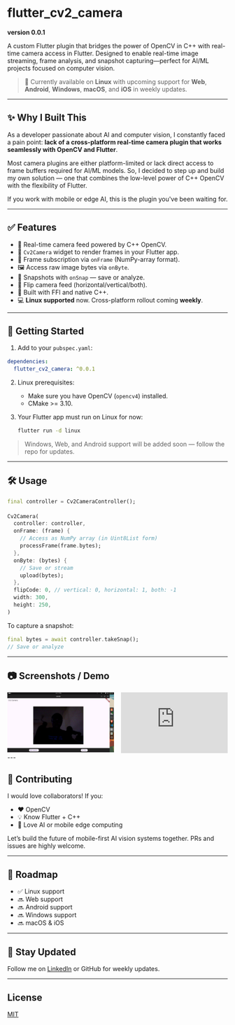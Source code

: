 
# flutter\_cv2\_camera
**version 0.0.1**

A custom Flutter plugin that bridges the power of OpenCV in C++ with real-time camera access in Flutter. Designed to enable real-time image streaming, frame analysis, and snapshot capturing—perfect for AI/ML projects focused on computer vision.

> 🚀 Currently available on **Linux** with upcoming support for **Web**, **Android**, **Windows**, **macOS**, and **iOS** in weekly updates.

---

## ✨ Why I Built This

As a developer passionate about AI and computer vision, I constantly faced a pain point: **lack of a cross-platform real-time camera plugin that works seamlessly with OpenCV and Flutter**.

Most camera plugins are either platform-limited or lack direct access to frame buffers required for AI/ML models. So, I decided to step up and build my own solution — one that combines the low-level power of C++ OpenCV with the flexibility of Flutter.

If you work with mobile or edge AI, this is the plugin you've been waiting for.

---

## ✅ Features

* 🔧 Real-time camera feed powered by C++ OpenCV.
* 🎯 `Cv2Camera` widget to render frames in your Flutter app.
* 🔄 Frame subscription via `onFrame` (NumPy-array format).
* 🖼️ Access raw image bytes via `onByte`.
* 📸 Snapshots with `onSnap` — save or analyze.
* 🔄 Flip camera feed (horizontal/vertical/both).
* 🔌 Built with FFI and native C++.
* 💻 **Linux supported** now. Cross-platform rollout coming **weekly**.

---

## 🚀 Getting Started

1. Add to your `pubspec.yaml`:

```yaml
dependencies:
  flutter_cv2_camera: ^0.0.1
```

2. Linux prerequisites:

   * Make sure you have OpenCV (`opencv4`) installed.
   * CMake >= 3.10.

3. Your Flutter app must run on Linux for now:

   ```bash
   flutter run -d linux
   ```

> Windows, Web, and Android support will be added soon — follow the repo for updates.

---

## 🛠️ Usage

```dart
final controller = Cv2CameraController();

Cv2Camera(
  controller: controller,
  onFrame: (frame) {
    // Access as NumPy array (in Uint8List form)
    processFrame(frame.bytes);
  },
  onByte: (bytes) {
    // Save or stream
    upload(bytes);
  },
  flipCode: 0, // vertical: 0, horizontal: 1, both: -1
  width: 300,
  height: 250,
)
```

To capture a snapshot:

```dart
final bytes = await controller.takeSnap();
// Save or analyze
```

---

## 📷 Screenshots / Demo

<style>
.video-grid {
  display: flex;
  flex-wrap: wrap;
  gap: 16px;
}

.video-grid .video {
  flex: 1 1 calc(50% - 16px);
  aspect-ratio: 16 / 9;
  position: relative;
}

.video-grid .video iframe {
  width: 100%;
  height: 100%;
  border: none;
  position: absolute;
  top: 0;
  left: 0;
}
</style>

<div class="video-grid">
  <div class="video">
<img src="screenshots/Screenshot from 2025-07-04 19-07-02.png" />
  </div>
  <div class="video">
    <iframe width="560" height="315" src="https://youtu.be/YLmcxVz2lYQ" frameborder="0" allow="accelerometer; autoplay; clipboard-write; encrypted-media; gyroscope; picture-in-picture" allowfullscreen></iframe>
  </div>
</div>
---

## 🤝 Contributing

I would love collaborators! If you:

* ❤️ OpenCV
* 💡 Know Flutter + C++
* 🧠 Love AI or mobile edge computing

Let’s build the future of mobile-first AI vision systems together. PRs and issues are highly welcome.

---

## 🔮 Roadmap

* ✅ Linux support
* 🔜 Web support
* 🔜 Android support
* 🔜 Windows support
* 🔜 macOS & iOS

---

## 📩 Stay Updated

Follow me on [LinkedIn](https://www.linkedin.com/in/james-adewara-b0b955290/) or GitHub for weekly updates.

---

## License

[MIT](LICENSE)